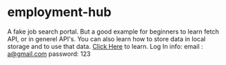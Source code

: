 # employment-hub
A fake job search portal. But a good example for beginners to learn  fetch API, or in generel API's. 
You can also learn how to store data in local storage and to use that data. 
[Click Here]() to learn.
Log In info:
email : a@gmail.com
password: 123
